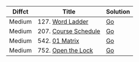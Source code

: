 
| Diffct | Title                                                          | Solution                           |
| ------ | -------------------------------------------------------------- | ---------------------------------- |
| Medium | 127. [Word Ladder](https://leetcode.com/problems/word-ladder/)         | [Go](127.word-ladder.go)   |
| Medium | 207. [Course Schedule](https://leetcode.com/problems/course-schedule/) | [Go](course_schedule.go)   |
| Medium | 542. [01 Matrix](https://leetcode.com/problems/01-matrix/)             | [Go](542.01-matrix.go)     |
| Medium | 752. [Open the Lock](https://leetcode.com/problems/open-the-lock/)     | [Go](752.open-the-lock.go) |